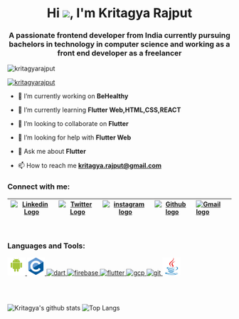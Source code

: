 <h1 align="center">Hi <img src="https://github.com/TheDudeThatCode/TheDudeThatCode/blob/master/Assets/Hi.gif" width="25px">, I'm Kritagya Rajput</h1>
<h3 align="center">A passionate frontend developer from India currently pursuing bachelors in technology in computer science and working as a front end developer as a freelancer</h3>

<p align="left"> <img src="https://komarev.com/ghpvc/?username=kritagyarajput&label=Profile%20views&color=0e75b6&style=flat" alt="kritagyarajput" /> </p>

<p align="left"> <a href="https://twitter.com/kritagyarajput" target="blank"><img src="https://img.shields.io/twitter/follow/kritagyarajput?logo=twitter&style=for-the-badge" alt="kritagyarajput" /></a> </p>

- 🔭 I’m currently working on **BeHealthy**

- 🌱 I’m currently learning **Flutter Web,HTML,CSS,REACT**

- 👯 I’m looking to collaborate on **Flutter**

- 🤝 I’m looking for help with **Flutter Web**

- 💬 Ask me about **Flutter**

- 📫 How to reach me **kritagya.rajput@gmail.com**

<h3 align="left">Connect with me:</h3>

| [<img src="https://cdn.svgporn.com/logos/linkedin-icon.svg" alt="Linkedin Logo" width="32">](https://www.linkedin.com/in/kritagya-rajput-54798817a) | [<img src="https://cdn.svgporn.com/logos/twitter.svg" alt="Twitter Logo" width="32">](https://twitter.com/KritagyaRajput) | [<img src="https://cdn.svgporn.com/logos/instagram-icon.svg" alt="instagram logo" width="32">](https://www.instagram.com/kritagyarajput/)| [<img src="https://cdn.svgporn.com/logos/github-icon.svg" alt="Github logo" width="34">](https://github.com/kritagyarajput) | [<img src="https://cdn.svgporn.com/logos/google-gmail.svg" alt="Gmail logo" height="32">](mailto:kritagya.rajput@gmail.com)
|:---:|:---:|:---:|:---:|:---

<br/>
<h3 align="left">Languages and Tools:</h3>
<p align="left"> <a href="https://developer.android.com" target="_blank"> <img src="https://raw.githubusercontent.com/devicons/devicon/master/icons/android/android-original-wordmark.svg" alt="android" width="40" height="40"/> </a> <a href="https://www.cprogramming.com/" target="_blank"> <img src="https://raw.githubusercontent.com/devicons/devicon/master/icons/c/c-original.svg" alt="c" width="40" height="40"/> </a> <a href="https://dart.dev" target="_blank"> <img src="https://www.vectorlogo.zone/logos/dartlang/dartlang-icon.svg" alt="dart" width="40" height="40"/> </a> <a href="https://firebase.google.com/" target="_blank"> <img src="https://www.vectorlogo.zone/logos/firebase/firebase-icon.svg" alt="firebase" width="40" height="40"/> </a> <a href="https://flutter.dev" target="_blank"> <img src="https://www.vectorlogo.zone/logos/flutterio/flutterio-icon.svg" alt="flutter" width="40" height="40"/> </a> <a href="https://cloud.google.com" target="_blank"> <img src="https://www.vectorlogo.zone/logos/google_cloud/google_cloud-icon.svg" alt="gcp" width="40" height="40"/> </a> <a href="https://git-scm.com/" target="_blank"> <img src="https://www.vectorlogo.zone/logos/git-scm/git-scm-icon.svg" alt="git" width="40" height="40"/> </a> <a href="https://www.java.com" target="_blank"> <img src="https://raw.githubusercontent.com/devicons/devicon/master/icons/java/java-original.svg" alt="java" width="40" height="40"/> </a> </p>
 
 
<br>
<br>

![Kritagya's github stats](https://github-readme-stats.vercel.app/api?username=kritagyarajput&show_icons=true&hide_border=true) ![Top Langs](https://github-readme-stats.vercel.app/api/top-langs/?username=kritagyarajput&layout=compact)
<br/>
<!--
<p><img align="left" src="https://github-readme-stats.vercel.app/api/top-langs?username=kritagyarajput&show_icons=true&locale=en&layout=compact" alt="kritagyarajput" /><img align="center" src="https://github-readme-stats.vercel.app/api?username=kritagyarajput&show_icons=true&locale=en" alt="kritagyarajput" /></p>-->
